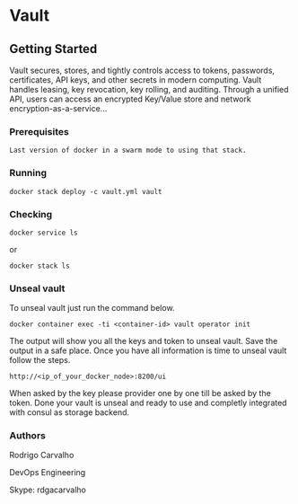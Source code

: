 # Vault

## Getting Started

Vault secures, stores, and tightly controls access to tokens, passwords, certificates, API keys, and other secrets in modern computing. Vault handles leasing, key revocation, key rolling, and auditing. Through a unified API, users can access an encrypted Key/Value store and network encryption-as-a-service...

### Prerequisites

```(text)
Last version of docker in a swarm mode to using that stack.
```

### Running

```(shell)
docker stack deploy -c vault.yml vault
```

### Checking

```(shell)
docker service ls
```

or

```(shell)
docker stack ls
```

### Unseal vault

To unseal vault just run the command below.

```(shell)
docker container exec -ti <container-id> vault operator init
```

The output will show you all the keys and token to unseal vault. Save the output in a safe place.
Once you have all information is time to unseal vault follow the steps.

```(html)
http://<ip_of_your_docker_node>:8200/ui
```

When asked by the key please provider one by one till be asked by the token.
Done your vault is unseal and ready to use and completly integrated with consul as storage backend.

### Authors

Rodrigo Carvalho

DevOps Engineering

Skype: rdgacarvalho
